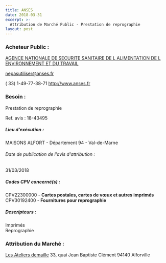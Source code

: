 ```yaml
---
title: ANSES
date: 2018-03-31
excerpt: >-
  Attribution de Marché Public - Prestation de reprographie
layout: post
---
```


### Acheteur Public : 
<a href="/acheteur-132/siren-130012024"> AGENCE NATIONALE DE SECURITE SANITAIRE DE L ALIMENTATION DE L ENVIRONNEMENT ET DU TRAVAIL</a><br/>



nepasutiliser@anses.fr

( 33) 1-49-77-38-71
http://www.anses.fr
### Besoin :

Prestation de reprographie

Ref. avis : 18-43495


##### Lieu d'exécution :

MAISONS ALFORT - Département 94 - Val-de-Marne

###### Date de publication de l'avis d'attribution : 
31/03/2018

##### Codes CPV concerné(s) :
CPV22300000 - **Cartes postales, cartes de vœux et autres imprimés** <br/>
CPV30192400 - **Fournitures pour reprographie** <br/>

##### Descripteurs :
Imprimés <br/>
Reprographie <br/>

### Attribution du Marché :
<a href="/entreprise-544/siren-303753404"> Les Ateliers demaille</a>    33, quai Jean Baptiste Clément 94140 Alforville <br/>
